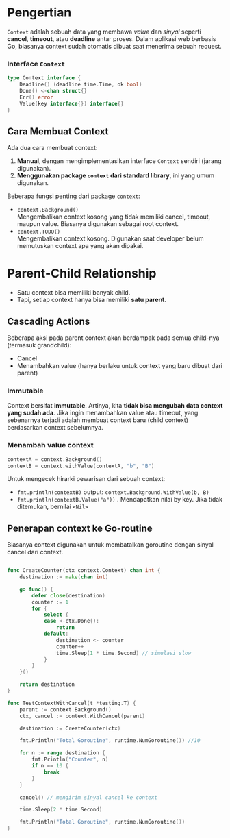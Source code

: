 # Pengertian

`Context` adalah sebuah data yang membawa _value_ dan _sinyal_ seperti **cancel**, **timeout**, atau **deadline** antar proses. Dalam aplikasi web berbasis Go, biasanya context sudah otomatis dibuat saat menerima sebuah request.

### Interface `Context`

```go
type Context interface {
    Deadline() (deadline time.Time, ok bool)
    Done() <-chan struct{}
    Err() error
    Value(key interface{}) interface{}
}
```

## Cara Membuat Context

Ada dua cara membuat context:

1. **Manual**, dengan mengimplementasikan interface `Context` sendiri (jarang digunakan).
2. **Menggunakan package `context` dari standard library**, ini yang umum digunakan.

Beberapa fungsi penting dari package `context`:

- `context.Background()`  
  Mengembalikan context kosong yang tidak memiliki cancel, timeout, maupun value. Biasanya digunakan sebagai root context.
- `context.TODO()`  
  Mengembalikan context kosong. Digunakan saat developer belum memutuskan context apa yang akan dipakai.

# Parent-Child Relationship

- Satu context bisa memiliki banyak child.
- Tapi, setiap context hanya bisa memiliki **satu parent**.

## Cascading Actions

Beberapa aksi pada parent context akan berdampak pada semua child-nya (termasuk grandchild):

- Cancel
- Menambahkan value (hanya berlaku untuk context yang baru dibuat dari parent)

### Immutable

Context bersifat **immutable**. Artinya, kita **tidak bisa mengubah data context yang sudah ada**. Jika ingin menambahkan value atau timeout, yang sebenarnya terjadi adalah membuat context baru (child context) berdasarkan context sebelumnya.

### Menambah value context

```go
contextA = context.Background()
contextB = context.withValue(contextA, "b", "B")

```

Untuk mengecek hirarki pewarisan dari sebuah context:

- `fmt.println(contextB)` output: `context.Background.WithValue(b, B)`
- `fmt.println(contextB.Value("a"))` . Mendapatkan nilai by key. Jika tidak ditemukan, bernilai `<Nil>`

## Penerapan context ke Go-routine

Biasanya context digunakan untuk membatalkan goroutine dengan sinyal cancel dari context.

```go

func CreateCounter(ctx context.Context) chan int {
	destination := make(chan int)

	go func() {
		defer close(destination)
		counter := 1
		for {
			select {
			case <-ctx.Done():
				return
			default:
				destination <- counter
				counter++
				time.Sleep(1 * time.Second) // simulasi slow
			}
		}
	}()

	return destination
}

func TestContextWithCancel(t *testing.T) {
	parent := context.Background()
	ctx, cancel := context.WithCancel(parent)

	destination := CreateCounter(ctx)

	fmt.Println("Total Goroutine", runtime.NumGoroutine()) //10

	for n := range destination {
		fmt.Println("Counter", n)
		if n == 10 {
			break
		}
	}

	cancel() // mengirim sinyal cancel ke context

	time.Sleep(2 * time.Second)

	fmt.Println("Total Goroutine", runtime.NumGoroutine())
}
```
